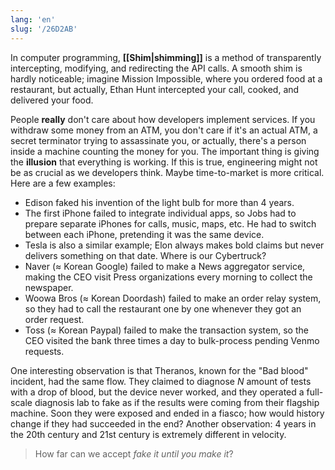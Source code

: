 ```yaml
---
lang: 'en'
slug: '/26D2AB'
---
```


In computer programming, **[[Shim|shimming]]** is a method of transparently intercepting, modifying, and redirecting the API calls. A smooth shim is hardly noticeable; imagine Mission Impossible, where you ordered food at a restaurant, but actually, Ethan Hunt intercepted your call, cooked, and delivered your food.

People **really** don't care about how developers implement services. If you withdraw some money from an ATM, you don't care if it's an actual ATM, a secret terminator trying to assassinate you, or actually, there's a person inside a machine counting the money for you. The important thing is giving the **illusion** that everything is working. If this is true, engineering might not be as crucial as we developers think. Maybe time-to-market is more critical. Here are a few examples:

- Edison faked his invention of the light bulb for more than 4 years.
- The first iPhone failed to integrate individual apps, so Jobs had to prepare separate iPhones for calls, music, maps, etc. He had to switch between each iPhone, pretending it was the same device.
- Tesla is also a similar example; Elon always makes bold claims but never delivers something on that date. Where is our Cybertruck?
- Naver (≈ Korean Google) failed to make a News aggregator service, making the CEO visit Press organizations every morning to collect the newspaper.
- Woowa Bros (≈ Korean Doordash) failed to make an order relay system, so they had to call the restaurant one by one whenever they got an order request.
- Toss (≈ Korean Paypal) failed to make the transaction system, so the CEO visited the bank three times a day to bulk-process pending Venmo requests.

One interesting observation is that Theranos, known for the "Bad blood" incident, had the same flow. They claimed to diagnose $N$ amount of tests with a drop of blood, but the device never worked, and they operated a full-scale diagnosis lab to fake as if the results were coming from their flagship machine. Soon they were exposed and ended in a fiasco; how would history change if they had succeeded in the end? Another observation: 4 years in the 20th century and 21st century is extremely different in velocity.

> How far can we accept _fake it until you make it_?
